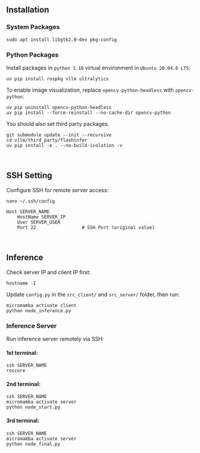 ## Installation
### System Packages
    sudo apt install libgtk2.0-dev pkg-config

### Python Packages
Install packages in `python 3.10` virtual environment in `Ubuntu 20.04.6 LTS`:
    
    uv pip install rospkg vllm ultralytics
    
To enable image visualization, replace `opencv-python-headless` with `opencv-python`:

    uv pip uninstall opencv-python-headless
    uv pip install --force-reinstall --no-cache-dir opencv-python   

You should also set third party packages.

    git submodule update --init --recursive
    cd vllm/third_party/flashinfer
    uv pip install -e . --no-build-isolation -v

<br>

## SSH Setting
Configure SSH for remote server access:

    nano ~/.ssh/config

```
Host SERVER_NAME
    HostName SERVER_IP
    User SERVER_USER          
    Port 22                 # SSH Port (original value)
```

<br>

## Inference
Check server IP and client IP first:

    hostname -I

Update `config.py` in the `src_client/` and `src_server/` folder, then run:

    micromamba activate client
    python node_inference.py

### Inference Server
Run inference server remotely via SSH:

#### 1st terminal:

    ssh SERVER_NAME
    roscore

#### 2nd terminal:

    ssh SERVER_NAME
    micromamba activate server
    python node_start.py

#### 3rd terminal:

    ssh SERVER_NAME
    micromamba activate server
    python node_final.py